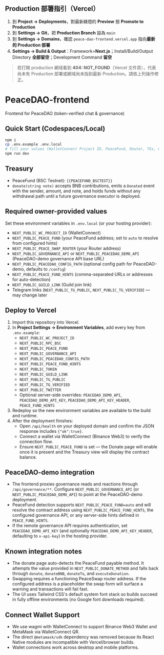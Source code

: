 ## Production 部署指引（Vercel）
1) 到 **Project → Deployments**，對最新綠燈的 **Preview** 按 **Promote to Production**
2) 到 **Settings → Git**，把 **Production Branch** 設為 `main`
3) 到 **Settings → Domains**，確認 `peace-dao-frontend.vercel.app` 指向**最新的 Production 部署**
4) **Settings → Build & Output**：Framework=**Next.js**；Install/Build/Output Directory **全部留空**；Development Command **留空**

> 若打開 production 網域看到 **404: NOT_FOUND**（Vercel 文件頁），代表尚未有 Production 部署或網域尚未指到最新 Production。請依上列操作修正。

# PeaceDAO-frontend

Frontend for PeaceDAO (token-verified chat & governance)

## Quick Start (Codespaces/Local)

```bash
npm i
cp .env.example .env.local
# fill your values (WalletConnect Project ID, PeaceFund, Router, TGs, Guild)
npm run dev
```

## Treasury

- PeaceFund (BSC Testnet): `{{PEACEFUND_BSCTEST}}`
- `donate(string note)` accepts BNB contributions, emits a `Donated` event with the sender, amount, and note, and holds funds without any withdrawal path until a future governance executor is deployed.

## Required owner-provided values

Set these environment variables in `.env.local` (or your hosting provider):

* `NEXT_PUBLIC_WC_PROJECT_ID` (WalletConnect)
* `NEXT_PUBLIC_PEACE_FUND` (your PeaceFund address; set to `auto` to resolve from configured hints)
* `NEXT_PUBLIC_PEACE_SWAP_ROUTER` (your Router address)
* `NEXT_PUBLIC_GOVERNANCE_API` or `NEXT_PUBLIC_PEACEDAO_DEMO_API` (PeaceDAO-demo governance API base URL)
* `NEXT_PUBLIC_PEACEDAO_CONFIG_PATH` (optional config path for PeaceDAO-demo, defaults to `/config`)
* `NEXT_PUBLIC_PEACE_FUND_HINTS` (comma-separated URLs or addresses for auto-detection)
* `NEXT_PUBLIC_GUILD_LINK` (Guild join link)
* Telegram links (`NEXT_PUBLIC_TG_PUBLIC`, `NEXT_PUBLIC_TG_VERIFIED`) — may change later

## Deploy to Vercel

1. Import this repository into Vercel.
2. In **Project Settings → Environment Variables**, add every key from `.env.example`:
   - `NEXT_PUBLIC_WC_PROJECT_ID`
   - `NEXT_PUBLIC_RPC_BSC`
   - `NEXT_PUBLIC_PEACE_FUND`
    - `NEXT_PUBLIC_GOVERNANCE_API`
    - `NEXT_PUBLIC_PEACEDAO_CONFIG_PATH`
    - `NEXT_PUBLIC_PEACE_FUND_HINTS`
    - `NEXT_PUBLIC_TOKEN`
    - `NEXT_PUBLIC_GUILD_LINK`
    - `NEXT_PUBLIC_TG_PUBLIC`
    - `NEXT_PUBLIC_TG_VERIFIED`
    - `NEXT_PUBLIC_TWITTER`
    - Optional server-side overrides: `PEACEDAO_DEMO_API`, `PEACEDAO_DEMO_API_KEY`, `PEACEDAO_DEMO_API_KEY_HEADER`, `PEACE_FUND_HINTS`
3. Redeploy so the new environment variables are available to the build and runtime.
4. After the deployment finishes:
   - Open `/api/health` on your deployed domain and confirm the JSON response includes `{"ok":true}`.
   - Connect a wallet via WalletConnect (Binance Web3) to verify the connection flow.
   - Ensure `NEXT_PUBLIC_PEACE_FUND` is set — the Donate page will enable once it is present and the Treasury view will display the contract balance.

## PeaceDAO-demo integration

- The frontend proxies governance reads and reactions through `/api/governance/**`. Configure `NEXT_PUBLIC_GOVERNANCE_API` (or `NEXT_PUBLIC_PEACEDAO_DEMO_API`) to point at the PeaceDAO-demo deployment.
- PeaceFund detection supports `NEXT_PUBLIC_PEACE_FUND=auto` and will resolve the contract address using `NEXT_PUBLIC_PEACE_FUND_HINTS`, the configured governance API, or any server-side hints defined in `PEACE_FUND_HINTS`.
- If the remote governance API requires authentication, set `PEACEDAO_DEMO_API_KEY` (and optionally `PEACEDAO_DEMO_API_KEY_HEADER`, defaulting to `x-api-key`) in the hosting provider.

## Known integration notes

- The donate page auto-detects the PeaceFund payable method. It attempts the value provided in `NEXT_PUBLIC_DONATE_METHOD` and falls back through `donate`, `donateBNB`, `donateTo`, and `executeDonation`.
- Swapping requires a functioning PeaceSwap router address. If the configured address is a placeholder the swap form will surface a warning and transactions will fail fast.
- The UI uses Tailwind CSS's default system font stack so builds succeed in fully offline environments (no Google font downloads required).

## Connect Wallet Support

- We use wagmi with WalletConnect to support Binance Web3 Wallet and MetaMask via WalletConnect QR.
- The direct `@metamask/sdk` dependency was removed because its React Native modules are incompatible with Vercel/browser builds.
- Wallet connections work across desktop and mobile platforms.
